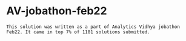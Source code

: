 # AV-jobathon-feb22

    This solution was written as a part of Analytics Vidhya jobathon Feb22. It came in top 7% of 1181 solutions submitted. 
